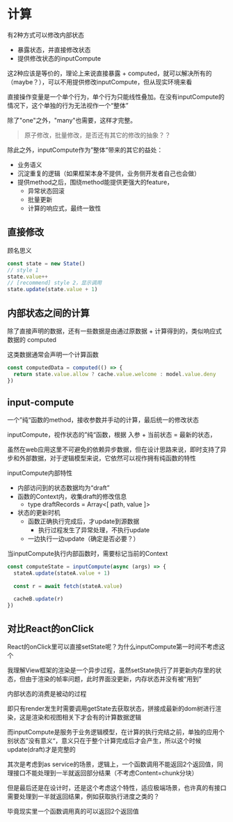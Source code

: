 # 计算

有2种方式可以修改内部状态
- 暴露状态，并直接修改状态
- 提供修改状态的inputCompute

这2种应该是等价的，理论上来说直接暴露 + computed，就可以解决所有的（maybe？），可以不用提供修改inputCompute，但从现实环境来看

直接操作变量是一个单个行为，单个行为只能线性叠加。在没有inputCompute的情况下，这个单独的行为无法视作一个“整体”

除了"one"之外，"many"也需要，这样才完整。

> 原子修改，批量修改，是否还有其它的修改的抽象？？

除此之外，inputCompute作为”整体“带来的其它的益处：
- 业务语义
- 沉淀重复的逻辑（如果框架本身不提供，业务侧开发者自己也会做）
- 提供method之后，围绕method能提供更强大的feature，
  - 异常状态回滚
  - 批量更新
  - 计算的响应式，最终一致性

## 直接修改

顾名思义

```javascript
const state = new State()
// style 1
state.value++
// [recommend] style 2，显示调用
state.update(state.value + 1)

```


## 内部状态之间的计算

除了直接声明的数据，还有一些数据是由通过原数据 + 计算得到的，类似响应式数据的 computed

这类数据通常会声明一个计算函数

```javascript 
const computedData = computed(() => {
  return state.value.allow ? cache.value.welcome : model.value.deny
})
```


## input-compute

一个”纯“函数的method，接收参数并手动的计算，最后统一的修改状态

inputCompute，视作状态的”纯“函数，根据 入参 + 当前状态 = 最新的状态，

虽然在web应用这里不可避免的依赖异步数据，但在设计思路来说，即时支持了异步和外部数据，对于逻辑模型来说，它依然可以视作拥有纯函数的特性

inputCompute内部特性
- 内部访问到的状态数据均为“draft”
- 函数的Context内，收集draft的修改信息
  - type draftRecords = Array<[ path, value ]>
- 状态的更新时机
  - 函数正确执行完成后，才update到源数据
    - 执行过程发生了异常处理，不执行update
  - 一边执行一边update（确定是否必要？）


当inputCompute执行内部函数时，需要标记当前的Context

```javascript
const computeState = inputCompute(async (args) => {
  stateA.update(stateA.value + 1)
  
  const r = await fetch(stateA.value)

  cacheB.update(r)
})
```

## 对比React的onClick

React的onClick里可以直接setState呢？为什么inputCompute第一时间不考虑这个

我理解View框架的渲染是一个异步过程，虽然setState执行了并更新内存里的状态，但由于渲染的帧率问题，此时界面没更新，内存状态并没有被“用到”

内部状态的消费是被动的过程

即只有render发生时需要调用getState去获取状态，拼接成最新的dom树进行渲染，这是渲染和视图相关下才会有的计算数据逻辑

而inputCompute是服务于业务逻辑模型，在计算的执行完结之前，单独的应用个别状态”没有意义“，意义只在于整个计算完成后才会产生，所以这个时候update(draft)才是完整的

其次是考虑到as service的场景，逻辑上，一个函数调用不能返回2个返回值，同理接口不能处理到一半就返回部分结果（不考虑Content=chunk分块）

但是最后还是在设计时，还是这个考虑这个特性，适应极端场景，也许真的有接口需要处理到一半就返回结果，例如获取执行进度之类的？

毕竟现实里一个函数调用真的可以返回2个返回值